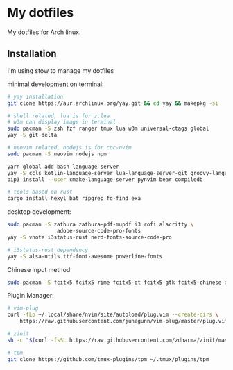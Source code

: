 # My dotfiles

My dotfiles for Arch linux.

## Installation

I'm using stow to manage my dotfiles

minimal development on terminal:
```sh
# yay installation
git clone https://aur.archlinux.org/yay.git && cd yay && makepkg -si

# shell related, lua is for z.lua
# w3m can display image in terminal
sudo pacman -S zsh fzf ranger tmux lua w3m universal-ctags global 
yay -S git-delta

# neovim related, nodejs is for coc-nvim
sudo pacman -S neovim nodejs npm

yarn global add bash-language-server
yay -S ccls kotlin-language-server lua-language-server-git groovy-language-server-git
pip3 install --user cmake-language-server pynvim bear compiledb

# tools based on rust
cargo install hexyl bat ripgrep fd-find exa
```
desktop development:
```bash
sudo pacman -S zathura zathura-pdf-mupdf i3 rofi alacritty \
				adobe-source-code-pro-fonts
yay -S vnote i3status-rust nerd-fonts-source-code-pro

# i3status-rust dependency
yay -S alsa-utils ttf-font-awesome powerline-fonts
```
Chinese input method
```sh
sudo pacman -S fcitx5 fcitx5-rime fcitx5-qt fcitx5-gtk fcitx5-chinese-addons fcitx5-material-color
```
Plugin Manager:
```sh
# vim-plug
curl -fLo ~/.local/share/nvim/site/autoload/plug.vim --create-dirs \
	https://raw.githubusercontent.com/junegunn/vim-plug/master/plug.vim

# zinit
sh -c "$(curl -fsSL https://raw.githubusercontent.com/zdharma/zinit/master/doc/install.sh)"

# tpm
git clone https://github.com/tmux-plugins/tpm ~/.tmux/plugins/tpm
```

